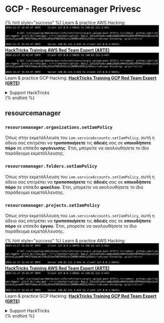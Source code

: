 # GCP - Resourcemanager Privesc

{% hint style="success" %}
Learn & practice AWS Hacking:<img src="../../../.gitbook/assets/image (1).png" alt="" data-size="line">[**HackTricks Training AWS Red Team Expert (ARTE)**](https://training.hacktricks.xyz/courses/arte)<img src="../../../.gitbook/assets/image (1).png" alt="" data-size="line">\
Learn & practice GCP Hacking: <img src="../../../.gitbook/assets/image (2).png" alt="" data-size="line">[**HackTricks Training GCP Red Team Expert (GRTE)**<img src="../../../.gitbook/assets/image (2).png" alt="" data-size="line">](https://training.hacktricks.xyz/courses/grte)

<details>

<summary>Support HackTricks</summary>

* Check the [**subscription plans**](https://github.com/sponsors/carlospolop)!
* **Join the** 💬 [**Discord group**](https://discord.gg/hRep4RUj7f) or the [**telegram group**](https://t.me/peass) or **follow** us on **Twitter** 🐦 [**@hacktricks\_live**](https://twitter.com/hacktricks\_live)**.**
* **Share hacking tricks by submitting PRs to the** [**HackTricks**](https://github.com/carlospolop/hacktricks) and [**HackTricks Cloud**](https://github.com/carlospolop/hacktricks-cloud) github repos.

</details>
{% endhint %}

## resourcemanager

### `resourcemanager.organizations.setIamPolicy`

Όπως στην εκμετάλλευση του `iam.serviceAccounts.setIamPolicy`, αυτή η άδεια σας επιτρέπει να **τροποποιήσετε** τις **άδειές** σας σε **οποιοδήποτε πόρο** σε επίπεδο **οργάνωσης**. Έτσι, μπορείτε να ακολουθήσετε το ίδιο παράδειγμα εκμετάλλευσης.

### `resourcemanager.folders.setIamPolicy`

Όπως στην εκμετάλλευση του `iam.serviceAccounts.setIamPolicy`, αυτή η άδεια σας επιτρέπει να **τροποποιήσετε** τις **άδειές** σας σε **οποιοδήποτε πόρο** σε επίπεδο **φακέλου**. Έτσι, μπορείτε να ακολουθήσετε το ίδιο παράδειγμα εκμετάλλευσης.

### `resourcemanager.projects.setIamPolicy`

Όπως στην εκμετάλλευση του `iam.serviceAccounts.setIamPolicy`, αυτή η άδεια σας επιτρέπει να **τροποποιήσετε** τις **άδειές** σας σε **οποιοδήποτε πόρο** σε επίπεδο **έργου**. Έτσι, μπορείτε να ακολουθήσετε το ίδιο παράδειγμα εκμετάλλευσης.

{% hint style="success" %}
Learn & practice AWS Hacking:<img src="../../../.gitbook/assets/image (1).png" alt="" data-size="line">[**HackTricks Training AWS Red Team Expert (ARTE)**](https://training.hacktricks.xyz/courses/arte)<img src="../../../.gitbook/assets/image (1).png" alt="" data-size="line">\
Learn & practice GCP Hacking: <img src="../../../.gitbook/assets/image (2).png" alt="" data-size="line">[**HackTricks Training GCP Red Team Expert (GRTE)**<img src="../../../.gitbook/assets/image (2).png" alt="" data-size="line">](https://training.hacktricks.xyz/courses/grte)

<details>

<summary>Support HackTricks</summary>

* Check the [**subscription plans**](https://github.com/sponsors/carlospolop)!
* **Join the** 💬 [**Discord group**](https://discord.gg/hRep4RUj7f) or the [**telegram group**](https://t.me/peass) or **follow** us on **Twitter** 🐦 [**@hacktricks\_live**](https://twitter.com/hacktricks\_live)**.**
* **Share hacking tricks by submitting PRs to the** [**HackTricks**](https://github.com/carlospolop/hacktricks) and [**HackTricks Cloud**](https://github.com/carlospolop/hacktricks-cloud) github repos.

</details>
{% endhint %}
